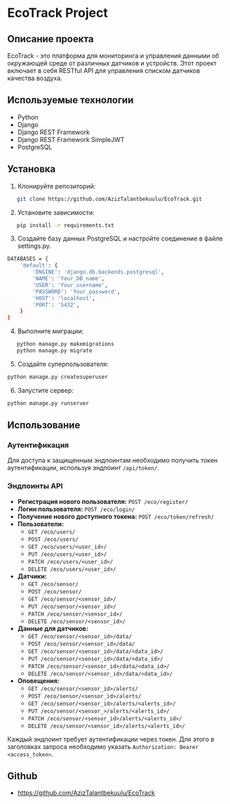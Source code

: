 # EcoTrack Project

## Описание проекта
EcoTrack - это платформа для мониторинга и управления данными об окружающей среде от различных датчиков и устройств. Этот проект включает в себя RESTful API для управления списком датчиков качества воздуха.
## Используемые технологии
- Python
- Django
- Django REST Framework
- Django REST Framework SimpleJWT
- PostgreSQL

## Установка
1. Клонируйте репозиторий:
```bash
   git clone https://github.com/AzizTalantbekuulu/EcoTrack.git
```
2. Установите зависимости:
```bash
   pip install -r requirements.txt
```
3. Создайте базу данных PostgreSQL и настройте соединение в файле settings.py.
```bash
DATABASES = {
    'default': {
        'ENGINE': 'django.db.backends.postgresql',
        'NAME': 'Your_DB_name',
        'USER': 'Your_username',
        'PASSWORD': 'Your_password',
        'HOST': 'localhost',
        'PORT': '5432',
    }
}
```
4. Выполните миграции:
```bash
   python manage.py makemigrations
   python manage.py migrate
```
5. Создайте суперпользователя:
```bash
python manage.py createsuperuser
```
6. Запустите сервер:
```bash
python manage.py runserver
```
## Использование

### Аутентификация
Для доступа к защищенным эндпоинтам необходимо получить токен аутентификации, используя эндпоинт `/api/token/`.

### Эндпоинты API

- **Регистрация нового пользователя:** `POST /eco/register/`
- **Логин пользователя:** `POST /eco/login/`
- **Получение нового доступного токена:** `POST /eco/token/refresh/`
- **Пользователи:**
  - `GET /eco/users/`
  - `POST /eco/users/`
  - `GET /eco/users/<user_id>/`
  - `PUT /eco/users/<user_id>/`
  - `PATCH /eco/users/<user_id>/`
  - `DELETE /eco/users/<user_id>/`
- **Датчики:**
  - `GET /eco/sensor/`
  - `POST /eco/sensor/`
  - `GET /eco/sensor/<sensor_id>/`
  - `PUT /eco/sensor/<sensor_id>/`
  - `PATCH /eco/sensor/<sensor_id>/`
  - `DELETE /eco/sensor/<sensor_id>/`
- **Данные для датчиков:**
  - `GET /eco/sensor/<sensor_id>/data/`
  - `POST /eco/sensor/<sensor_id>/data/`
  - `GET /eco/sensor/<sensor_id>/data/<data_id>/`
  - `PUT /eco/sensor/<sensor_id>/data/<data_id>/`
  - `PATCH /eco/sensor/<sensor_id>/data/<data_id>/`
  - `DELETE /eco/sensor/<sensor_id>/data/<data_id>/`
- **Оповещения:**
  - `GET /eco/sensor/<sensor_id>/alerts/`
  - `POST /eco/sensor/<sensor_id>/alerts/`
  - `GET /eco/sensor/<sensor_id>/alerts/<alerts_id>/`
  - `PUT /eco/sensor/<sensor_>/alerts/<alerts_id>/`
  - `PATCH /eco/sensor/<sensor_id>/alerts/<alerts_id>/`
  - `DELETE /eco/sensor/<sensor_id>/alerts/<alerts_id>/`

Каждый эндпоинт требует аутентификации через токен. Для этого в заголовках запроса необходимо указать `Authorization: Bearer <access_token>`.

## Github
- https://github.com/AzizTalantbekuulu/EcoTrack

